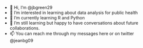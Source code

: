 - 👋 Hi, I’m @jbgreen29
- 👀 I’m interested in learning about data analysis for public health
- 🌱 I’m currently learning R and Python
- 💞️ I’m still learning but happy to have conversations about future collaborations.
- 📫 You can reach me through my messages here or on twitter @jeanbg09

<!---
jbgreen29/jbgreen29 is a ✨ special ✨ repository because its `README.md` (this file) appears on your GitHub profile.
You can click the Preview link to take a look at your changes.
--->
